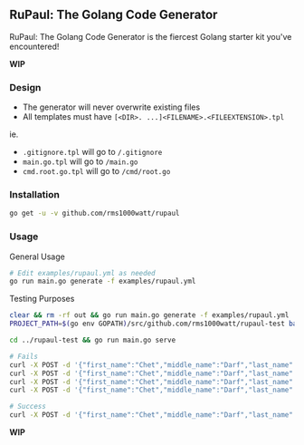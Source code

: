 ## RuPaul: The Golang Code Generator

RuPaul: The Golang Code Generator is the fiercest Golang starter kit you've encountered!

**WIP**

### Design

- The generator will never overwrite existing files
- All templates must have `[<DIR>. ...]<FILENAME>.<FILEEXTENSION>.tpl`

ie.

- `.gitignore.tpl` will go to `/.gitignore`
- `main.go.tpl` will go to `/main.go`
- `cmd.root.go.tpl` will go to `/cmd/root.go`

### Installation

```sh
go get -u -v github.com/rms1000watt/rupaul
```

### Usage

General Usage

```sh
# Edit examples/rupaul.yml as needed
go run main.go generate -f examples/rupaul.yml
```

Testing Purposes

```sh
clear && rm -rf out && go run main.go generate -f examples/rupaul.yml
PROJECT_PATH=$(go env GOPATH)/src/github.com/rms1000watt/rupaul-test bash -c 'rm -rf $PROJECT_PATH && mkdir $PROJECT_PATH && cp -r out/* $PROJECT_PATH'

cd ../rupaul-test && go run main.go serve

# Fails
curl -X POST -d '{"first_name":"Chet","middle_name":"Darf","last_name":"Star"}' localhost:8080/person
curl -X POST -d '{"first_name":"Chet","middle_name":"Darf","last_name":"Star","age":33}' localhost:8080/person
curl -X POST -d '{"first_name":"Chet","middle_name":"Darf","last_name":"Star","age":33,"account":123.123}' localhost:8080/person
curl -X POST -d '{"first_name":"Chet","middle_name":"Darf","last_name":"StarStarStarStarStarStarStarStarStarStarStarStarStar","age":33,"account":123.123,"password":"pASSword"}' localhost:8080/person

# Success
curl -X POST -d '{"first_name":"Chet","middle_name":"Darf","last_name":"Star","age":33,"account":123.123,"password":"pASSword"}' localhost:8080/person
```

**WIP**